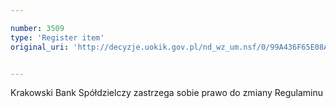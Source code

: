 ```yaml
---

number: 3509
type: 'Register item'
original_uri: 'http://decyzje.uokik.gov.pl/nd_wz_um.nsf/0/99A436F65E08ACD6C1257A520038312C?OpenDocument'


---
```


Krakowski Bank Spółdzielczy zastrzega sobie prawo do zmiany Regulaminu
